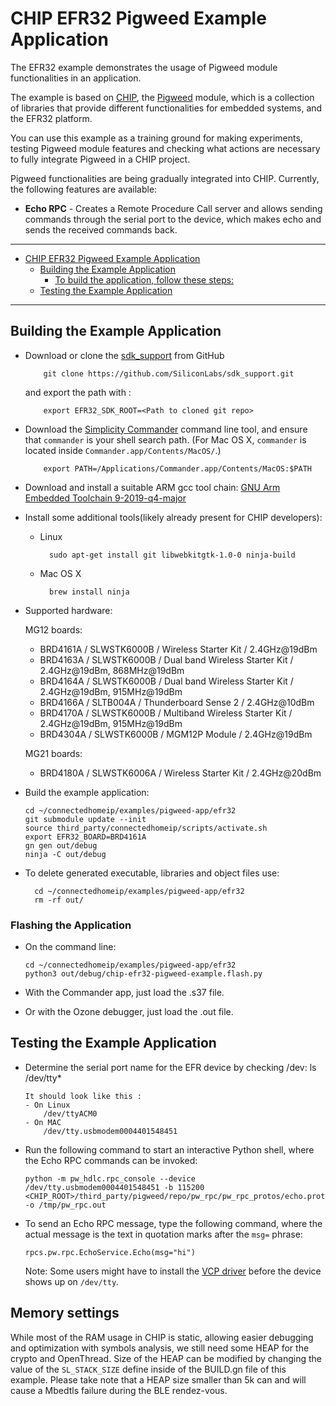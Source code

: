 # CHIP EFR32 Pigweed Example Application

The EFR32 example demonstrates the usage of Pigweed module functionalities in an
application.

The example is based on [CHIP](https://github.com/project-chip/connectedhomeip),
the [Pigweed](https://pigweed.googlesource.com/pigweed/pigweed) module, which is
a collection of libraries that provide different functionalities for embedded
systems, and the EFR32 platform.

You can use this example as a training ground for making experiments, testing
Pigweed module features and checking what actions are necessary to fully
integrate Pigweed in a CHIP project.

Pigweed functionalities are being gradually integrated into CHIP. Currently, the
following features are available:

-   **Echo RPC** - Creates a Remote Procedure Call server and allows sending
    commands through the serial port to the device, which makes echo and sends
    the received commands back.

---

-   [CHIP EFR32 Pigweed Example Application](#chip-EFR32-pigweed-example-application)
    -   [Building the Example Application](#building-the-example-application)
        -   [To build the application, follow these steps:](#to-build-the-application-follow-these-steps)
    -   [Testing the Example Application](#testing-the-example-application)

---

## Building the Example Application

-   Download or clone the
    [sdk_support](https://github.com/SiliconLabs/sdk_support) from GitHub

            git clone https://github.com/SiliconLabs/sdk_support.git


    and export the path with :

            export EFR32_SDK_ROOT=<Path to cloned git repo>

-   Download the
    [Simplicity Commander](https://www.silabs.com/mcu/programming-options)
    command line tool, and ensure that `commander` is your shell search path.
    (For Mac OS X, `commander` is located inside
    `Commander.app/Contents/MacOS/`.)

            export PATH=/Applications/Commander.app/Contents/MacOS:$PATH

-   Download and install a suitable ARM gcc tool chain:
    [GNU Arm Embedded Toolchain 9-2019-q4-major](https://developer.arm.com/tools-and-software/open-source-software/developer-tools/gnu-toolchain/gnu-rm/downloads)

-   Install some additional tools(likely already present for CHIP developers):

    -   Linux

              sudo apt-get install git libwebkitgtk-1.0-0 ninja-build

    -   Mac OS X

              brew install ninja

-   Supported hardware:

    MG12 boards:

    -   BRD4161A / SLWSTK6000B / Wireless Starter Kit / 2.4GHz@19dBm
    -   BRD4163A / SLWSTK6000B / Dual band Wireless Starter Kit / 2.4GHz@19dBm,
        868MHz@19dBm
    -   BRD4164A / SLWSTK6000B / Dual band Wireless Starter Kit / 2.4GHz@19dBm,
        915MHz@19dBm
    -   BRD4166A / SLTB004A / Thunderboard Sense 2 / 2.4GHz@10dBm
    -   BRD4170A / SLWSTK6000B / Multiband Wireless Starter Kit / 2.4GHz@19dBm,
        915MHz@19dBm
    -   BRD4304A / SLWSTK6000B / MGM12P Module / 2.4GHz@19dBm

    MG21 boards:

    -   BRD4180A / SLWSTK6006A / Wireless Starter Kit / 2.4GHz@20dBm

*   Build the example application:

        cd ~/connectedhomeip/examples/pigweed-app/efr32
        git submodule update --init
        source third_party/connectedhomeip/scripts/activate.sh
        export EFR32_BOARD=BRD4161A
        gn gen out/debug
        ninja -C out/debug

-   To delete generated executable, libraries and object files use:

          cd ~/connectedhomeip/examples/pigweed-app/efr32
          rm -rf out/

### Flashing the Application

-   On the command line:

        cd ~/connectedhomeip/examples/pigweed-app/efr32
        python3 out/debug/chip-efr32-pigweed-example.flash.py

-   With the Commander app, just load the .s37 file.
-   Or with the Ozone debugger, just load the .out file.

## Testing the Example Application

-   Determine the serial port name for the EFR device by checking /dev: ls
    /dev/tty\*

        It should look like this :
        - On Linux
            /dev/ttyACM0
        - On MAC
            /dev/tty.usbmodem0004401548451

-   Run the following command to start an interactive Python shell, where the
    Echo RPC commands can be invoked:

        python -m pw_hdlc.rpc_console --device /dev/tty.usbmodem0004401548451 -b 115200 <CHIP_ROOT>/third_party/pigweed/repo/pw_rpc/pw_rpc_protos/echo.proto -o /tmp/pw_rpc.out

-   To send an Echo RPC message, type the following command, where the actual
    message is the text in quotation marks after the `msg=` phrase:

        rpcs.pw.rpc.EchoService.Echo(msg="hi")

    Note: Some users might have to install the
    [VCP driver](https://www.silabs.com/products/development-tools/software/usb-to-uart-bridge-vcp-drivers)
    before the device shows up on `/dev/tty`.

## Memory settings

While most of the RAM usage in CHIP is static, allowing easier debugging and
optimization with symbols analysis, we still need some HEAP for the crypto and
OpenThread. Size of the HEAP can be modified by changing the value of the
`SL_STACK_SIZE` define inside of the BUILD.gn file of this example. Please take
note that a HEAP size smaller than 5k can and will cause a Mbedtls failure
during the BLE rendez-vous.
